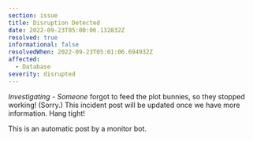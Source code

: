 ```yaml
---
section: issue
title: Disruption Detected
date: 2022-09-23T05:00:06.132832Z
resolved: true
informational: false
resolvedWhen: 2022-09-23T05:01:06.694932Z
affected:
  - Database
severity: disrupted
---
```

*Investigating* - _Someone_ forgot to feed the plot bunnies, so they stopped working! (Sorry.) This incident post will be updated once we have more information. Hang tight!

This is an automatic post by a monitor bot.
        